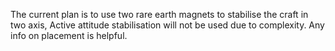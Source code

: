 The current plan is to use two rare earth magnets to stabilise the craft in two axis, Active attitude stabilisation will not be used due to complexity. Any info on placement is helpful.